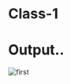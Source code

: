 # Class-1
# Output..
![first](https://github.com/jobayer-alam-24/Class-1/assets/158845902/c670cbd9-6d72-4370-a374-5459975e3d76)
